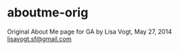 aboutme-orig
============

Original About Me page for GA
by Lisa Vogt, May 27, 2014
lisavogt.sf@gmail.com
